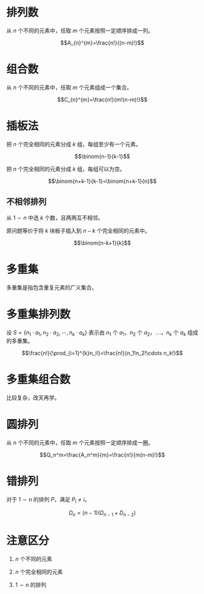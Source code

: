 
# 排列数

从 $n$ 个不同的元素中，任取 $m$ 个元素按照一定顺序排成一列。

$$A_{n}^{m}=\frac{n!}{(n-m)!}$$

# 组合数

从 $n$ 个不同的元素中，任取 $m$ 个元素组成一个集合。

$$C_{n}^{m}=\frac{n!}{m!(n-m)!}$$

# 插板法

把 $n$ 个完全相同的元素分成 $k$ 组，每组至少有一个元素。

$$\binom{n-1}{k-1}$$

把 $n$ 个完全相同的元素分成 $k$ 组，每组可以为空。

$$\binom{n+k-1}{k-1}=\binom{n+k-1}{n}$$

## 不相邻排列

从 $1\sim n$ 中选 $k$ 个数，且两两互不相邻。

原问题等价于将 $k$ 块板子插入到 $n-k$ 个完全相同的元素中。

$$\binom{n-k+1}{k}$$

# 多重集

多重集是指包含重复元素的广义集合。

# 多重集排列数

设 $S=\{n_1\cdot a_1,n_2\cdot a_2,\cdots,n_k\cdot a_k\}$ 表示由 $n_1$ 个 $a_1$，$n_2$ 个 $a_2$，$\cdots$，$n_k$ 个 $a_k$ 组成的多重集。

$$\frac{n!}{\prod_{i=1}^{k}n_i!}=\frac{n!}{n_1!n_2!\cdots n_k!}$$

# 多重集组合数

比较复杂，改天再学。

# 圆排列

从 $n$ 个不同的元素中，任取 $m$ 个元素按照一定顺序排成一圈。

$$Q_n^m=\frac{A_n^m}{m}=\frac{n!}{m(n-m)!}$$

# 错排列

对于 $1\sim n$ 的排列 $P$，满足 $P_i\neq i$。

$$D_n=(n-1)(D_{n-1}+D_{n-2})$$

# 注意区分

1. $n$ 个不同的元素

2. $n$ 个完全相同的元素

3. $1\sim n$ 的排列

